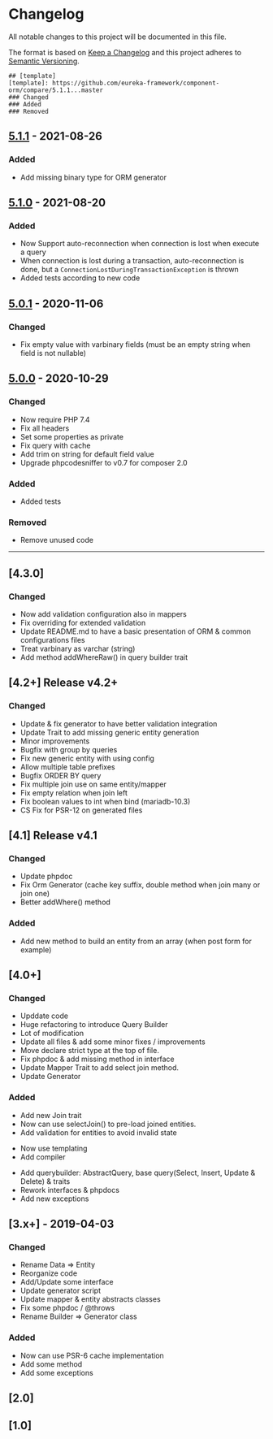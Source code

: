 # Changelog
All notable changes to this project will be documented in this file.

The format is based on [Keep a Changelog](http://keepachangelog.com/en/1.0.0/)
and this project adheres to [Semantic Versioning](http://semver.org/spec/v2.0.0.html).

```
## [template]
[template]: https://github.com/eureka-framework/component-orm/compare/5.1.1...master
### Changed
### Added
### Removed
```


## [5.1.1] - 2021-08-26
[5.1.1]: https://github.com/eureka-framework/component-orm/compare/5.1.0...5.1.1
### Added
 * Add missing binary type for ORM generator

## [5.1.0] - 2021-08-20
[5.1.0]: https://github.com/eureka-framework/component-orm/compare/5.0.1...5.1.0
### Added
 * Now Support auto-reconnection when connection is lost when execute a query
 * When connection is lost during a transaction, auto-reconnection is done, but a 
   `ConnectionLostDuringTransactionException` is thrown
 * Added tests according to new code

## [5.0.1] - 2020-11-06
[5.0.1]: https://github.com/eureka-framework/component-orm/compare/5.0.0...5.0.1
### Changed
 * Fix empty value with varbinary fields (must be an empty string when field is not nullable)

## [5.0.0] - 2020-10-29
[5.0.0]: https://github.com/eureka-framework/component-orm/compare/4.3.0...5.0.0
### Changed
 * Now require PHP 7.4
 * Fix all headers
 * Set some properties as private
 * Fix query with cache
 * Add trim on string for default field value
 * Upgrade phpcodesniffer to v0.7 for composer 2.0
### Added
 * Added tests
### Removed
 * Remove unused code

---

## [4.3.0]
### Changed
 * Now add validation configuration also in mappers
 * Fix overriding for extended validation
 * Update README.md to have a basic presentation of ORM & common configurations files
 * Treat varbinary as varchar (string)
 * Add method addWhereRaw() in query builder trait

## [4.2+] Release v4.2+
### Changed
  * Update & fix generator to have better validation integration
  * Update Trait to add missing generic entity generation
  * Minor improvements
  * Bugfix with group by queries
  * Fix new generic entity with using config
  * Allow multiple table prefixes
  * Bugfix ORDER BY query
  * Fix multiple join use on same entity/mapper
  * Fix empty relation when join left
  * Fix boolean values to int when bind (mariadb-10.3)
  * CS Fix for PSR-12 on generated files

## [4.1] Release v4.1
### Changed
 * Update phpdoc
 * Fix Orm Generator (cache key suffix, double method when join many or join one)
 * Better addWhere() method
### Added
 * Add new method to build an entity from an array (when post form for example)
 
 
## [4.0+]
### Changed
 * Upddate code
 * Huge refactoring to introduce Query Builder
 * Lot of modification
 * Update all files & add some minor fixes / improvements
 * Move declare strict type at the top of file.
 * Fix phpdoc & add missing method in interface
 * Update Mapper Trait to add select join method.
 * Update Generator
### Added
 * Add new Join trait
 * Now can use selectJoin() to pre-load joined entities.
 * Add validation for entities to avoid invalid state
  - Now use templating
  - Add compiler
 * Add querybuilder: AbstractQuery, base query(Select, Insert, Update & Delete) & traits
 * Rework interfaces & phpdocs
 * Add new exceptions

## [3.x+] - 2019-04-03
### Changed
 * Rename Data => Entity
 * Reorganize code
 * Add/Update some interface
 * Update generator script
 * Update mapper & entity abstracts classes
 * Fix some phpdoc / @throws
 * Rename Builder => Generator class
### Added
 * Now can use PSR-6 cache implementation
 * Add some method
 * Add some exceptions
 
## [2.0]

## [1.0]
